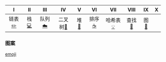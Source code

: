 | Ⅰ | Ⅱ | Ⅲ | Ⅳ | Ⅴ | Ⅵ | Ⅶ | Ⅷ | Ⅸ | Ⅹ |
| :--------: | :---------: | :---------: | :---------: | :---------: | :---------:| :---------: | :-------: | :-------:| :------:|
| 链表[:pencil2:](#链表-pencil2) | 栈[:computer:](#栈-computer) | 队列[:cloud:](#队列-cloud) | 二叉树[:couple:](#二叉树-couple) | 堆[:floppy_disk:](#堆-floppy_disk) | 排序 [:coffee:](#排序-coffee) | 哈希表[:bulb:](#哈希表-bulb)| 查找[:hammer:](#查找-hammer) | 图[:speak_no_evil:](#图-speak_no_evil) |

### 图案

[emoji](https://emojipedia.org/)